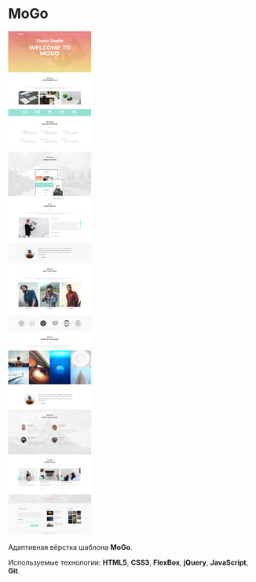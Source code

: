 # MoGo

![MoGo - Entire-Page](MoGo.jpg)

Адаптивная вёрстка шаблона **MoGo**.

Используемые технологии: **HTML5**, **CSS3**, **FlexBox**, **jQuery**, **JavaScript**, **Git**.
